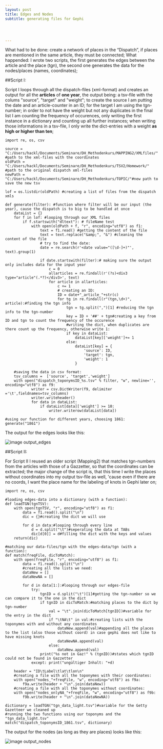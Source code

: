 ```yaml
---
layout: post
title: Edges and Nodes
subtitle: generating files for Gephi




---
```

What had to be done: create a network of places in the “Dispatch”, if places are mentioned in the same article, they must be connected;
What happended: I wrote two scripts, the first generates the edges between the article and the place (tgn), the second one generates the data for the nodes/places (names, coordinates);

##Script I:

Script I loops through all the dispatch-files (xml-format) and creates an output for all the **articles** of **one year**, the output being: a tsv-file with the colums "source", "target" and "weight"; to create the source I am putting the date and an article-counter in an ID; for the target I am using the tgn-number; in order to not have the weight but not any duplicates in the final list I am counting the frequency of occurences, only writing the first instance in a dictionary and counting up all further instances; when writing those informations in a tsv-file, I only write the dict-entries with a weight **as high or higher than ten**;

~~~
import re, os, csv

source = "C:/Users/hackl/Documents/Seminare/DH_Methodenkurs/MAPPING2/XMLfiles/" #path to the xml-files with the coordinates
oldPath = "C:/Users/hackl/Documents/Seminare/DH_Methodenkurs/TSV2/Homework/" #path to the original dispatch xml-files
newPath = "C:/Users/hackl/Documents/Seminare/DH_Methodenkurs/TOPIC/"#new path to save the new tsv

lof = os.listdir(oldPath) #creating a list of files from the dispatch xmls

def generate(filter): #function where filter will be our input (the year), cause the dispatch is to big to be handled at once
    dataList = {}
    for f in lof: #looping through our XML files
        if f.startswith("dltext"): # fileName test        
            with open(oldPath + f, "r", encoding="utf8") as f1:
                text = f1.read() #getting the content of the file
                text = text.replace("&amp;", "&") #cleaning the content of the file
                # try to find the date:
                date = re.search(r'<date value="([\d-]+)"', text).group(1)

                if date.startswith(filter):# making sure the output only includes data for the input year
                    c = 0   
                    allarticles = re.findall(r'(?s)<div3 type="article"(.*?)</div3>', text)
                    for article in allarticles:
                        c += 1                                        
                        # creating an ID:
                        ID = date+"_article_"+str(c)
                        for tg in re.findall(r"(tgn,\d+)", article):#finding the tgn info
                            tgn = tg.split(",")[1] #reducing the tgn info to the tgn-number
                            key = ID + '##' + tgn#creating a key from ID and tgn to count the frequency of the occurence
                            #writing the dict, when duplicates are there count up the frequency, otherwise write 1:
                            if key in dataList:
                                dataList[key]['weight']+= 1
                            else:
                                dataList[key] = {
                                    'source': ID,
                                    'target': tgn,
                                    'weight': 1
                                }            

    #saving the data in csv format:
    tsv_columns =  ['source', 'target','weight']
    with open("dispatch_toponymsID_%s.tsv" % filter, "w", newline='', encoding="utf8") as f9:
            writer = csv.DictWriter(f9, delimiter ='\t',fieldnames=tsv_columns)
            writer.writeheader()
            for data in dataList:
                if dataList[data]['weight'] >= 10:
                    writer.writerow(dataList[data])

#using our function for different years, choosing 1861:
generate("1861")
~~~

The output for the edges looks like this:

![image output_edges](/img/net/output_edges.png)

##Script II:

For Script II I reused an older script (Mapping2) that matches tgn-numbers from the articles with those of a Gazzetter, so that the coordinates can be extracted; the major change of the script is, that this time I write the places without coordinates into my output tsv-file as well, 'cause even if there are no coords, I want the place name for the labeling of knots in Gephi later on;

~~~
import re, os, csv

#loading edges-data into a dictionary (with a function):
def loadTGN(tgnTSV):
    with open(tgnTSV, "r", encoding="utf8") as f1:
        data = f1.read().split("\n")
        dic = {}#creating the dict we will use

        for d in data:#looping through every line
            d = d.split("\t")#seperating the data at TABs
            dic[d[0]] = d#filling the dict with the keys and values
    return(dic)

#matching our data-files/tgn with the edges-data/tgn (with a function):
def match(freqFile, dicToMatch):
    with open(freqFile, "r", encoding="utf8") as f1:
        data = f1.read().split("\n")
        #creating all the lists we need:    
        dataNew = []
        dataNewNA = []

        for d in data[1:]:#looping through our edges-file
            try:
                tgnID = d.split("\t")[1]#getting the tgn-number so we can compare it to the one in the dict
                if tgnID in dicToMatch:#matching places to the dict by tgn-number
                    val = "\t".join(dicToMatch[tgnID])#variable for the entry in the dict
                    if "\tNA\t" in val:#creating lists with the toponymes with and without any coordinates
                        dataNew.append(val)#appending all the places to the list (also those without coord) in case gephi does not like to have missing knots
                        dataNewNA.append(val)
                    else:
                        dataNew.append(val)
                print("%s not in Gaz!" % (tgnID))#states which tgnID could not be found in Gazzetter
            except: print("ungültiger Inhalt: "+d)    

    header = "ID\tLabel\tlat\tlon\n"
    #creating a file with all the toponymes with their coordinates:
    with open("nodes_"+freqFile, "w", encoding="utf8") as f9a:
        f9a.write(header + "\n".join(dataNew))
    #creating a file with all the toponymes without coordinates:
    with open("nodes_onlyNA_"+freqFile, "w", encoding="utf8") as f9b:
        f9b.write(header + "\n".join(dataNewNA))

dictionary = loadTGN("tgn_data_light.tsv")#variable for the Getty Gazetteer we cleaned up
#running the two functions using our toponyms and the "tgn_data_light.tsv"
match("dispatch_toponymsID_1861.tsv", dictionary)
~~~

The output for the nodes (as long as they are places) looks like this:

![image output_nodes](/img/net/output_nodes.png)

